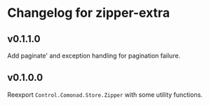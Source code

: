 # Changelog for zipper-extra

## v0.1.1.0

Add paginate' and exception handling for pagination failure.

## v0.1.0.0

Reexport `Control.Comonad.Store.Zipper` with some utility functions.
